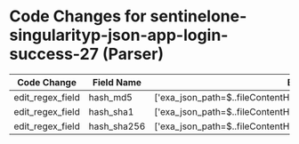 # Code Changes for sentinelone-singularityp-json-app-login-success-27 (Parser)

| Code Change | Field Name | Before | After |
|-------------|------------|--------|-------|
| edit_regex_field | hash_md5 | ['exa_json_path=$..fileContentHash,exa_regex=^(({hash_md5}\w{32})|({hash_sha1}\w{40})|({hash_sha256}\w{64}))$'] | ['exa_json_path=$..fileContentHash,exa_regex=^(({hash_sha256}\w{64})|({hash_sha1}\w{40})|({hash_md5}\w{32}))$'] |
| edit_regex_field | hash_sha1 | ['exa_json_path=$..fileContentHash,exa_regex=^(({hash_md5}\w{32})|({hash_sha1}\w{40})|({hash_sha256}\w{64}))$'] | ['exa_json_path=$..fileContentHash,exa_regex=^(({hash_sha256}\w{64})|({hash_sha1}\w{40})|({hash_md5}\w{32}))$'] |
| edit_regex_field | hash_sha256 | ['exa_json_path=$..fileContentHash,exa_regex=^(({hash_md5}\w{32})|({hash_sha1}\w{40})|({hash_sha256}\w{64}))$'] | ['exa_json_path=$..fileContentHash,exa_regex=^(({hash_sha256}\w{64})|({hash_sha1}\w{40})|({hash_md5}\w{32}))$'] |